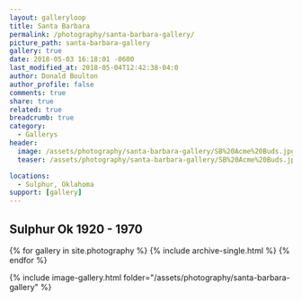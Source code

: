 ```yaml
---
layout: galleryloop
title: Santa Barbara
permalink: /photography/santa-barbara-gallery/
picture_path: santa-barbara-gallery
gallery: true
date: 2018-05-03 16:18:01 -0600
last_modified_at: 2018-05-04T12:42:38-04:0
author: Donald Boulton
author_profile: false
comments: true
share: true
related: true
breadcrumb: true
category:
  - Gallerys
header:
  image: /assets/photography/santa-barbara-gallery/SB%20Acme%20Buds.jpg
  teaser: /assets/photography/santa-barbara-gallery/SB%20Acme%20Buds.jpg

locations:
  - Sulphur, Oklahoma
support: [gallery]
---
```


## Sulphur Ok 1920 - 1970

{% for gallery in site.photography %}
  {% include archive-single.html %}
{% endfor %}

{% include image-gallery.html folder="/assets/photography/santa-barbara-gallery" %}